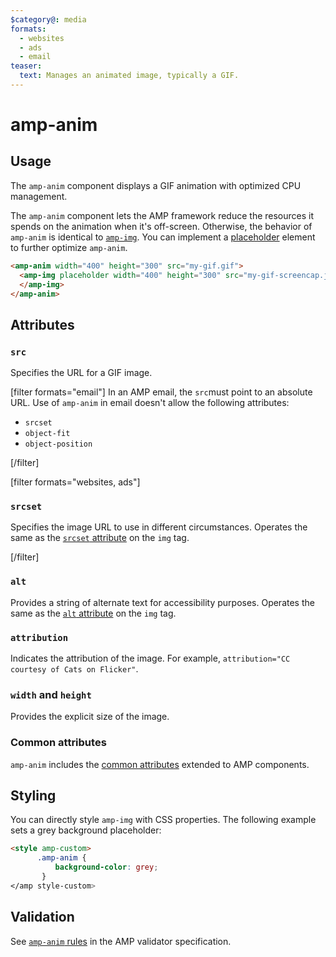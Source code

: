 ```yaml
---
$category@: media
formats:
  - websites
  - ads
  - email
teaser:
  text: Manages an animated image, typically a GIF.
---
```


<!---
Copyright 2015 The AMP HTML Authors. All Rights Reserved.

Licensed under the Apache License, Version 2.0 (the "License");
you may not use this file except in compliance with the License.
You may obtain a copy of the License at

      http://www.apache.org/licenses/LICENSE-2.0

Unless required by applicable law or agreed to in writing, software
distributed under the License is distributed on an "AS-IS" BASIS,
WITHOUT WARRANTIES OR CONDITIONS OF ANY KIND, either express or implied.
See the License for the specific language governing permissions and
limitations under the License.
-->

# amp-anim

## Usage

The `amp-anim` component displays a GIF animation with optimized CPU management.

The `amp-anim` component lets the AMP framework reduce the resources it spends
on the animation when it's off-screen. Otherwise, the behavior of `amp-anim` is
identical to [`amp-img`](https://amp.dev/documentation/components/amp-img/). You
can implement a [placeholder](https://amp.dev/documentation/guides-and-tutorials/develop/style_and_layout/placeholders/)
element to further optimize `amp-anim`.

```html
<amp-anim width="400" height="300" src="my-gif.gif">
  <amp-img placeholder width="400" height="300" src="my-gif-screencap.jpg">
  </amp-img>
</amp-anim>
```

## Attributes

### `src`

Specifies the URL for a GIF image.

[filter formats="email"]
In an AMP email, the `src`must point to an absolute URL. Use of `amp-anim` in
email doesn't allow the following attributes:

- `srcset`
- `object-fit`
- `object-position`

[/filter]

[filter formats="websites, ads"]
### `srcset`

Specifies the image URL to use in different circumstances. Operates the same as
the [`srcset` attribute](https://developer.mozilla.org/en-US/docs/Web/HTML/Element/img#attr-srcset)
on the `img` tag.

[/filter]

### `alt`

Provides a string of alternate text for accessibility purposes. Operates the
same as the [`alt` attribute](https://www.w3schools.com/tags/att_img_alt.asp) on
the `img` tag.

### `attribution`

Indicates the attribution of the image. For example, `attribution="CC courtesy
of Cats on Flicker"`.

### `width` and `height`

Provides the explicit size of the image.


### Common attributes

`amp-anim` includes the
[common attributes](https://amp.dev/documentation/guides-and-tutorials/learn/common_attributes)
extended to AMP components.

## Styling

You can directly style `amp-img` with CSS properties. The following example sets
a grey background placeholder:

```html
<style amp-custom>
      .amp-anim {
          background-color: grey;
       }
</amp style-custom>
```

## Validation

See [`amp-anim` rules](https://github.com/ampproject/amphtml/blob/master/extensions/amp-anim/validator-amp-anim.protoascii)
in the AMP validator specification.
